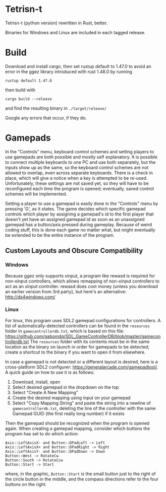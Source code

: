# Tetrisn-t
Tetrisn-t (python version) rewritten in Rust, better.

Binaries for Windows and Linux are included in each tagged release.

# Build
Download and install cargo, then set rustup default to 1.47.0 to avoid an error in the ggez library introduced with rust 1.48.0 by running
```
rustup default 1.47.0
```
then build with
```
cargo build --release
```
and find the resulting binary in `./target/release/`

Google any errors that occur, if they do.

# Gamepads
In the "Controls" menu, keyboard control schemes and setting players to use gamepads are both possible and mostly self explanatory.
It is possible to connect multiple keyboards to one PC and use both separately, but the inputs show up as the same, so the keyboard control schemes are not allowed to overlap, even across separate keyboards.
There is a check in place, which will give a notice when a key is attempted to be re-used.
Unfortunately, these settings are not saved yet, so they will have to be reconfigured each time the program is opened; eventually, saved control schemes will be implemented.

Setting a player to use a gamepad is easily done in the "Controls" menu by pressing 'G', as it states.
The game decides which specific gamepad controls which player by assigning a gamepad's id to the first player that doesn't yet have an assigned gamepad id as soon as an unassigned gamepad has a button/axis pressed during gameplay.
Because of weird coding stuff, this is done each game no matter what, but might eventually be extended to be the entire instance of the program.

## Custom Layouts and Obscure Compatibility
### Windows
Because ggez only supports xinput, a program like rewasd is required for non-xinput controllers, which allows remapping of non-xinput controllers to act as an xinput controller.
rewasd does cost money (unless you download an earlier version from 3rd party), but here's an alternative: http://ds4windows.com/

### Linux
For linux, this program uses SDL2 gamepad configurations for controllers.
A list of automatically-detected controllers can be found in the `resources` folder in `gamecontrollerdb.txt`, which is based on this file: https://github.com/gabomdq/SDL_GameControllerDB/blob/master/gamecontrollerdb.txt
The `resources` folder with its contents must be in the same location as the binary on launch in order for gamepads to be detected; create a shortcut to the binary if you want to open it from elsewhere.

In case a gamepad is not detected or a different layout is desired, here is a cross-platform SDL2 configurer: https://generalarcade.com/gamepadtool/. A quick guide on how to use it is as follows:
1. Download, install, open
2. Select desired gamepad in the dropdown on the top
3. Select "Create A New Mapping"
4. Create the desired mapping using input on your gamepad
5. Select "Copy Mapping String" and paste the string into a newline of `gamecontrollerdb.txt`, deleting the line of the controller with the same Gamepad GUID (the first really long number) if it exists

Then the gamepad should be recognized when the program is opened again. When creating a gamepad mapping, consider which buttons the program has set to do which action:
```
Axis::LeftAxisX- and Button::DPadLeft -> Left
Axis::LeftAxisX+ and Button::DPadRight -> Right
Axis::LeftAxisY- and Button::DPadDown -> Down
Button::West -> RotateCw
Button::South -> RotateCcw
Button::Start -> Start
```
where, in the graphic, `Button::Start` is the small button just to the right of the circle button in the middle, and the compass directions refer to the four buttons on the right.
